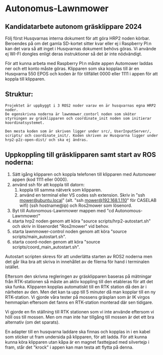 # Autonomus-Lawnmower
## Kandidatarbete autonom gräsklippare 2024

Följ först Husqvarnas interna dokument för att göra HRP2 noden körbar. Beroendes på om det gamla SD-kortet sitter kvar eller ej i Raspberry PI:n kan det vara så att inget i Husqvarnas dokument behövs göras. Vi använde ej WI-FI dongles enligt deras instruktioner så det är inte nödvändigt.

För att kunna arbeta med Raspberry PI:n måste appen Automower laddas ner och ett konto måste göras. Klipparen som ska kopplas till är en Husqvarna 550 EPOS och koden är för tillfället 0000 eller 1111 i appen för att koppla till klipparen.

## Struktur:
    Projektet är uppbyggt i 3 ROS2 noder varav en är husqvarnas egna HRP2 noder.
    De egenskrivna noderna är lawnmower_contorl noden som sköter styrningen av gräsklipparen och coordinate_init noden som initierar koordinatsystemet.

    Den mesta koden som är skriven ligger under src/, UserInputServer/, scripts/ och coordinate_init/. Koden skriven av Husqvarna ligger under hrp2-p2z-open-dist/ och ska ej ändras.

## Uppkoppling till gräsklipparen samt start av ROS noderna:
1. Sätt igång klipparen och koppla telefonen till klipparen med Automower appen (kod 1111 eller 0000).
2. använd ssh för att koppla till datorn:
    1. koppla till samma nätverk som klipparen.
    2. använd en terminal eller VS codes ssh extension. Skriv in "ssh mower@ubuntu.local" (alt. "ssh mower@192.168.1.110" för CASELAB wifi) (ssh hostname@ip) och Ros2mower som lösenord.
3. Byt till Autonomous-Lawnmower mappen med "cd Autonomous-Lawnmower/"
4. starta hrp2 noden genom att köra "source scripts/hrp2-autostart.sh" och skriv in lösenordet "Ros2mower" vid behov.
5. starta lawnmower-control noden genom att köra "source scripts/main_autostart.sh".
6. starta coord-noden genom att köra "source scripts/coord_main_autostart.sh".

Autostart scripten skrevs för att underlätta starten av ROS2 noderna men det går lika bra att skriva in innehållet av de filerna för hand i terminalen istället. 

Eftersom den skrivna regleringen av gräsklipparen baseras på mätningar från RTK-stationen så måste an aktiv koppling till den etableras för att det ska funka. Klipparen kopplas automatiskt till en RTK station då den är i närheten av den. Men det kan ta upp till 5 minuter då man kopplar till en ny RTK-station. Vi gjorde våra tester på mossens gräsplan som är IK virgos hemmaplan eftersom det fanns en RTK-station monterad där sen tidigare.

Vi gjorde en fin ställning till RTK stationen som vi inte använde eftersom vi höll oss till mossen. Men om man inte har tillgång till mossen är det ett bra alternativ (om det sparats).

En adapter till en husqvarna laddare ska finnas och kopplas in i en kabel som sticker ut fram undersida på klipparen, för att ladda.
För att kunna kunna köra klipparen utan kåpa är en magnet fasttejpad med silvertejp i fram, står det "krock" i appen kan man testa att flytta på denna.

